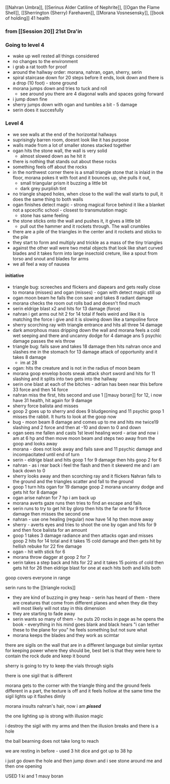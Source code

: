 [[Nahran Umbra]], [[Serinus Alder Catiline of Nephrite]], [[Ogan the Flame Shell]], [[Sherrington (Sherry) Farehaven]], [[Morana Vosnesensky]], [[book of holding]]
41 health

### from [[Session 20]]  21st Dra'in

### Going to level 4
- wake up well rested all things considered
- no changes to the environment
- i grab a rat tooth for proof
- around the hallway order: morana, nahran, ogan, sherry, serin
- spiral staircase down for 20 steps before it ends, look down and there is a drop (10 foot) - stone ground
- morana jumps down and tries to tuck and roll
	- see around you there are 4 diagonal walls and spaces going forward
- i jump down fine
- sherry jumps down with ogan and tumbles a bit - 5 damage
- serin does it succesfully

### Level 4
- we see walls at the end of the horizontal hallways
- suprisingly barren room, doesnt look like it has purpose
- walls made from a lot of smaller stones stacked together
- ogan hits the stone wall, the wall is very solid
	- almost slowed down as he hit it
- there is nothing that stands out about these rocks
- something feels off about the rocks
- in the northwest corner there is a small triangle stone that is inlaid in the floor, morana pokes it with foot and it bounces up, she pulls it out,
	- small triangular prism it buzzing a little bit
	- dark grey purplish tint
- no triangle shaped holes, when close to the wall the wall starts to pull, it does the same thing to both walls
- ogan finishes detect magic - strong magical force behind it like a blanket not a spcecific school - closest to transmutation magic
	- stone has same feeling
- the stone sticks onto the wall and pushes it, it gives a little bit
	- pull out the hammer and it rockets through. The wall crumbles
- there are a pile of the triangles in the center and it rockets and sticks to the pile
- they start to form and multiply and trickle as a mass of the tiny triangles
- against the other wall were two metal objects that look like shart curved blades and it takes form into large insectoid creture, like a spout from torso and snout and blades for arms
- we all feel a way of nausea

#### initiative
- triangle bug: screeches and flickers and diapears and gets really close to morana (misses) and ogan (misses) - ogan with detect magic still up
- ogan moon beam he fails the con save and takes 8 radiant damage
- morana checks the room out rolls bad and doesn't find much
- serin eldrige blast x2 and hits for 13 damage (force)
- nahran i get arms out hit 2 for 14 total if feels weird and like it is matching the force i give and it is slowing down like a tampoline force
- sherry scorching ray with triangle entrance and hits all three 14 damage
- dark amorphous mass dripping down the wall and morana feels a cold wet seeping and there and uncanny dodge for 4 damage ans 5 psychic damage passes the wis throw
- triangle bug: fails save and takes 18 damage then hits nahran once and slashes me in the stomach for 13 damage attack of opportunity and it takes 8 damage
	- im at 28
- ogan: hits the creature and is not in the radius of moon beam
- morana goop envelop boots sneak attack short sword and hits for 11 slashing and it splits into two gets into the hallway
- serin one blast at each of the bitches - adrian has been near this before 33 force and then 14 force
- nahran miss the first, hits second and use 1 [[mauy boran]] for 12, i now have 31 health, hit again for 9 damage
- sherry force balista and misses
- goop 2 goes up to sherry and does 9 bludgeoning and 11 psychic goop 1 misses the rabbit. It hurts to look at the goop now
- bug - moon beam 8 damage and comes up to me and hits me twice19 slashing and 2 force and then at -10 and down to 0 and down
- ogan sees me fallen and casts 1st level healing word - arise and now i am at 6 hp and then move moon beam and steps two away from the goop and looks away
- morana - does not look away and fails save and 11 psychic damage and incompacitated until end of turn
- serin - eldrige blast and hits goop 1 for 9 damage then hits goop 2 for 6
- nahran - as i rear back i feel the flash and then it skewerd me and i am back down to 0
- sherry looks away and then scorching ray and it flickers Nahran falls to the ground and the triangles scatter and fall to the ground
- goop 1 turn hits ogan for 19 damage goop 2 morana uncanny dodge and gets hit for 8 damage
- ogan arise nahran for 7 hp i am back up
- morana averts gaze runs then tries to find an escape and fails
- serin runs to try to get hit by glorp then hits the far one for 9 force damage then misses the second one
- nahran - use one healing (regular) now have 14 hp then move away
- sherry - averts eyes and tries to shoot the one by ogan and hits for 9 and then foce balista for an amount
- goop 1 takes 3 damage radiance and then attacks ogan and misses goop 2 hits for 14 total and it takes 15 cold damage and then gets hit by hellish rebuke for 22 fire damage
- ogan - hit with stick for 6 
- morana throw dagger at goop 2 for 7 
- serin takes a step back and hits for 22 and it takes 15 points of cold then gets hit for 26 then eldrige blast for one at each hits both and kills both


goop covers everyone in range

serin runs to the [[triangle rocks]]
- they are kind of buzzing in grey heap - serin has heard of them - there are creatures that come from different planes and when they die they will most likely will not stay in this dimension
- they are starting to fade away 
- serin wants so many of them - he puts 20 rocks in page as he opens the book - everything in his mind goes blank and black hears "i can tether these to the plane for you" he feels something but not sure what 
- morana keeps the blades and they work as scimtar

there are sigils on the wall that are in a different language but similar syntax for keeping power where they should be, best bet is that they were here to contain the rock dude and keep it bound

sherry is going to try to keep the vials through sigils

there is one sigil that is different 

morana gets to the corner with the triangle thing and the ground feels different in a part, the texture is off and it feels hollow at the same time the sigil lights up it flashes dimly

morana insults nahran's hair, now i am ***pissed***

the one lighting up is strong with illusion magic

i destroy the sigil with my arms and then the illusion breaks and there is a hole

the ball bearning does not take long to reach

we are resting in before - used 3 hit dice and got up to 38 hp

i just go down the hole and then jump down and i see stone around me and then one opening



USED 1 ki and 1 mauy boran
